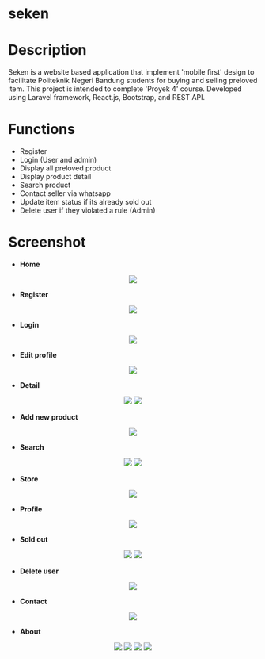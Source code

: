 # seken
# Description
Seken is a website based application that implement 'mobile first' design to facilitate Politeknik Negeri Bandung students for buying and selling preloved item. This project is intended to complete 'Proyek 4' course. Developed using Laravel framework, React.js, Bootstrap, and REST API.

# Functions
- Register 
- Login (User and admin)
- Display all preloved product 
- Display product detail
- Search product
- Contact seller via whatsapp
- Update item status if its already sold out
- Delete user if they violated a rule (Admin)

# Screenshot
- **Home**

<p align="center">
  <img src="https://github.com/alyamaharanipj/seken/blob/main/screenshot/home%20page.png"/>
</p>

- **Register**

<p align="center">
  <img src="https://github.com/alyamaharanipj/seken/blob/main/screenshot/register.png"/>
</p>

- **Login**

<p align="center">
  <img src="https://github.com/alyamaharanipj/seken/blob/main/screenshot/log%20in.png"/>
</p>
 
- **Edit profile**

<p align="center">
  <img src="https://github.com/alyamaharanipj/seken/blob/main/screenshot/edit%20profil.png"/>
</p>

- **Detail**
<p align="center">
    <img src="https://github.com/alyamaharanipj/seken/blob/main/screenshot/detail%20barang%20pribadi.png"/>
    <img src="https://github.com/alyamaharanipj/seken/blob/main/screenshot/Detail.png"/>
</p>

- **Add new product**

<p align="center">
    <img src="https://github.com/alyamaharanipj/seken/blob/main/screenshot/form%20jual%20barang.png"/>
</p> 

- **Search**

<p align="center">
    <img src="https://github.com/alyamaharanipj/seken/blob/main/screenshot/search%20result.jpg"/>
    <img src="https://github.com/alyamaharanipj/seken/blob/main/screenshot/search.png"/>
</p>

- **Store**

<p align="center">
    <img src="https://github.com/alyamaharanipj/seken/blob/main/screenshot/toko.png"/>
</p> 

- **Profile**

<p align="center">
    <img src="https://github.com/alyamaharanipj/seken/blob/main/screenshot/profil.png"/>
</p> 

- **Sold out**

<p align="center">
    <img src="https://github.com/alyamaharanipj/seken/blob/main/screenshot/konfirmasi%20terjual.png"/>
    <img src="https://github.com/alyamaharanipj/seken/blob/main/screenshot/barang%20terjual.png"/>
</p>

- **Delete user**

<p align="center">
    <img src="https://github.com/alyamaharanipj/seken/blob/main/screenshot/delete%20user.png"/>
</p>

- **Contact**

<p align="center">
    <img src="https://github.com/alyamaharanipj/seken/blob/main/screenshot/kontak.png"/>
</p>

- **About**

<p align="center">
    <img src="https://github.com/alyamaharanipj/seken/blob/main/screenshot/about1.png"/>
    <img src="https://github.com/alyamaharanipj/seken/blob/main/screenshot/about2.png"/>
    <img src="https://github.com/alyamaharanipj/seken/blob/main/screenshot/about3.png"/>
    <img src="https://github.com/alyamaharanipj/seken/blob/main/screenshot/about4.png"/>
</p>
